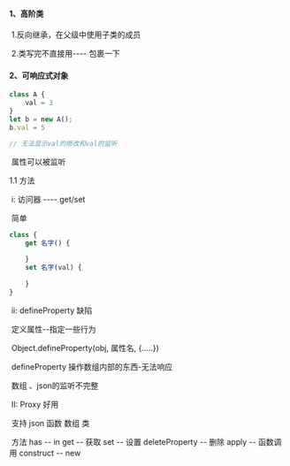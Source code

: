 #### 1、高阶类

​	1.反向继承，在父级中使用子类的成员

​	2.类写完不直接用---- 包裹一下

#### 2、可响应式对象

```typescript
class A {
    val = 3
}
let b = new A();
b.val = 5

// 无法显示val的修改和val的监听
```

​	属性可以被监听

1.1 方法

​	i: 访问器 ---- get/set

​		简单

```typescript
class {
    get 名字() {
        
    }
    set 名字(val) {
        
    }
}
```



​	ii: defineProperty 缺陷

​		定义属性--指定一些行为

​		Object.defineProperty(obj, 属性名, {.....})

​		defineProperty 操作数组内部的东西-无法响应

​			数组 、json的监听不完整

​	II: Proxy 好用

​	支持 json 函数  数组 类

​	方法  has -- in   get -- 获取  set -- 设置  deleteProperty -- 删除  apply  -- 函数调用  construct -- new



